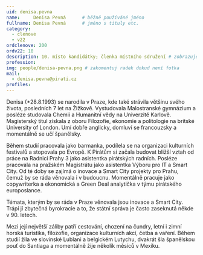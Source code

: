 ```yaml
---
uid: denisa.pevna
name:     Denisa Pevná  	# běžně používáné jméno
fullname: Denisa Pevná  	# jméno s tituly etc.
category:
  - clenove
  - v22
ordclenove: 200
ordv22: 10
description: 10. místo kandidátky; členka místního sdružení # zobrazuje se v lide
profession: 
img: people/denisa-pevna.png # zakomentuj radek dokud není fotka
mail:
  - denisa.pevna@pirati.cz
profiles:
---
```


Denisa (*28.8.1993) se narodila v Praze, kde také strávila většinu svého života, posledních 7 let na Žižkově. Vystudovala Malostranské gymnázium a posléze studovala Chemii a Humanitní vědy na Univerzitě Karlově. Magisterský titul získala z oboru Filozofie, ekonomie a politologie na britské University of London. Umí dobře anglicky, domluví se francouzsky a momentálně se učí španělsky.

Během studií pracovala jako barmanka, podílela se na organizaci kulturních festivalů a stopovala po Evropě. K Pirátům si začala budovat bližší vztah od práce na Radnici Prahy 3 jako asistentka pirátských radních. Posléze pracovala na pražském Magistrátu jako asistentka Výboru pro IT a Smart City. Od té doby se zajímá o inovace a Smart City projekty pro Prahu, čemuž by se ráda věnovala i v budoucnu. Momentálně pracuje jako copywriterka a ekonomická a Green Deal analytička v týmu pirátského europoslance.

Témata, kterým by se ráda v Praze věnovala jsou inovace a Smart City. Trápí jí zbytečná byrokracie a to, že státní správa je často zaseknutá někde v 90. letech.

Mezi její největší záliby patří cestování, chození na čundry, letní i zimní horská turistika, filozofie, organizace kulturních akcí, četba a vaření. Během studií žila ve slovinské Lublani a belgickém Lutychu, dvakrát šla španělskou pouť do Santiaga a momentálně žije několik měsíců v Mexiku.
